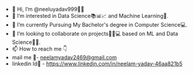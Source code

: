 - 👋 Hi, I’m @neeluyadav999👩🏻
- 👀 I’m interested in Data Science📚📊📈 and Machine Learning🤖.
- 🌱 I’m currently Pursuing My Bachelor's degree in Computer Science💻.
- 💞️ I’m looking to collaborate on projects👩‍🏫💻 based on ML and Data Science👩‍💻.
- 📫 How to reach me 👇
- mail me 💌-  neelamyadav2469@gmail.com 
- linkedin Id🔗 - https://www.linkedin.com/in/neelam-yadav-46aa821b5

<!---
neeluyadav999/neeluyadav999 is a ✨ special ✨ repository because its `README.md` (this file) appears on your GitHub profile.
You can click the Preview link to take a look at your changes.
--->
